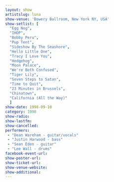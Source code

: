 ```yaml
---
layout: show
artistslug: luna
show-venue: 'Bowery Ballroom, New York NY, USA'
show-setlist: [
  "Egg Nog",
  "IHOP",
  "Bobby Peru",
  "Pup Tent",
  "Sideshow By The Seashore",
  "Hello Little One",
  "Tracy I Love You",
  "Hedgehog",
  "Moon Palace",
  "We're Both Confused",
  "Tiger Lily",
  "Seven Steps to Satan",
  "Time to Quit",
  "23 Minutes in Brussels",
  "Chinatown",
  "California (All the Way)"
  ]
show-date: 1998-09-10
category: 1998
show-radio: 
show-lastfm: 
show-cancelled: 
performers: 
 - "Dean Wareham - guitar/vocals"
 - "Justin Harwood - bass"
 - "Sean Eden - guitar"
 - "Lee Wall - drums"
facebook-event-url: 
show-poster-url: 
show-ticket-url: 
show-venue-website: 
show-additional: 
---
```


